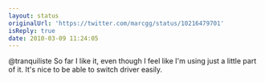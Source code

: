 ```yaml
---
layout: status
originalUrl: 'https://twitter.com/marcgg/status/10216479701'
isReply: true
date: 2010-03-09 11:24:05
---
```


@tranquiliste So far I like it, even though I feel like I'm using just a little part of it. It's nice to be able to switch driver easily.
